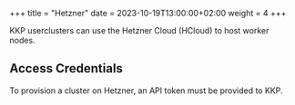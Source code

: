 +++
title = "Hetzner"
date = 2023-10-19T13:00:00+02:00
weight = 4
+++

KKP userclusters can use the Hetzner Cloud (HCloud) to host worker nodes.

## Access Credentials

To provision a cluster on Hetzner, an API token must be provided to KKP.
